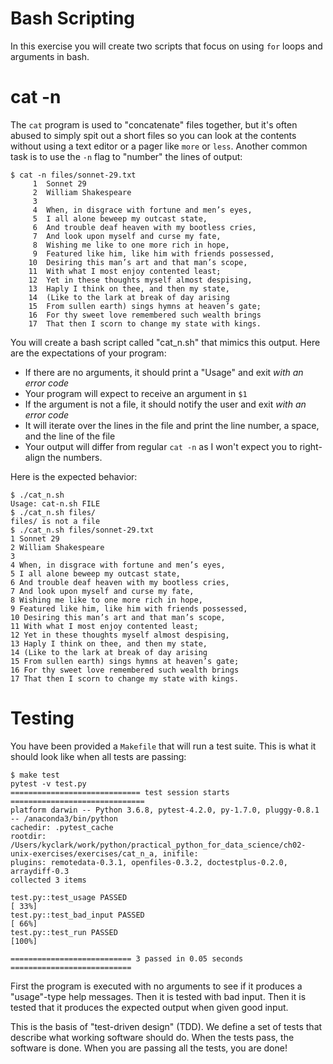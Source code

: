 # Bash Scripting

In this exercise you will create two scripts that focus on using `for` loops and arguments in bash.

# cat -n

The `cat` program is used to "concatenate" files together, but it's often abused to simply spit out a short files so you can look at the contents without using a text editor or a pager like `more` or `less`. Another common task is to use the `-n` flag to "number" the lines of output:

````
$ cat -n files/sonnet-29.txt
     1	Sonnet 29
     2	William Shakespeare
     3
     4	When, in disgrace with fortune and men’s eyes,
     5	I all alone beweep my outcast state,
     6	And trouble deaf heaven with my bootless cries,
     7	And look upon myself and curse my fate,
     8	Wishing me like to one more rich in hope,
     9	Featured like him, like him with friends possessed,
    10	Desiring this man’s art and that man’s scope,
    11	With what I most enjoy contented least;
    12	Yet in these thoughts myself almost despising,
    13	Haply I think on thee, and then my state,
    14	(Like to the lark at break of day arising
    15	From sullen earth) sings hymns at heaven’s gate;
    16	For thy sweet love remembered such wealth brings
    17	That then I scorn to change my state with kings.
````

You will create a bash script called "cat_n.sh" that mimics this output. Here are the expectations of your program:

* If there are no arguments, it should print a "Usage" and exit *with an error code*
* Your program will expect to receive an argument in `$1`
* If the argument is not a file, it should notify the user and exit *with an error code*
* It will iterate over the lines in the file and print the line number, a space, and the line of the file
* Your output will differ from regular `cat -n` as I won't expect you to right-align the numbers. 

Here is the expected behavior:

````
$ ./cat_n.sh
Usage: cat-n.sh FILE
$ ./cat_n.sh files/
files/ is not a file
$ ./cat_n.sh files/sonnet-29.txt
1 Sonnet 29
2 William Shakespeare
3
4 When, in disgrace with fortune and men’s eyes,
5 I all alone beweep my outcast state,
6 And trouble deaf heaven with my bootless cries,
7 And look upon myself and curse my fate,
8 Wishing me like to one more rich in hope,
9 Featured like him, like him with friends possessed,
10 Desiring this man’s art and that man’s scope,
11 With what I most enjoy contented least;
12 Yet in these thoughts myself almost despising,
13 Haply I think on thee, and then my state,
14 (Like to the lark at break of day arising
15 From sullen earth) sings hymns at heaven’s gate;
16 For thy sweet love remembered such wealth brings
17 That then I scorn to change my state with kings.
````

# Testing

You have been provided a `Makefile` that will run a test suite. This is what it should look like when all tests are passing:

````
$ make test
pytest -v test.py
============================= test session starts ==============================
platform darwin -- Python 3.6.8, pytest-4.2.0, py-1.7.0, pluggy-0.8.1 -- /anaconda3/bin/python
cachedir: .pytest_cache
rootdir: /Users/kyclark/work/python/practical_python_for_data_science/ch02-unix-exercises/exercises/cat_n_a, inifile:
plugins: remotedata-0.3.1, openfiles-0.3.2, doctestplus-0.2.0, arraydiff-0.3
collected 3 items

test.py::test_usage PASSED                                               [ 33%]
test.py::test_bad_input PASSED                                           [ 66%]
test.py::test_run PASSED                                                 [100%]

=========================== 3 passed in 0.05 seconds ===========================
````

First the program is executed with no arguments to see if it produces a "usage"-type help messages. Then it is tested with bad input. Then it is tested that it produces the expected output when given good input.

This is the basis of "test-driven design" (TDD). We define a set of tests that describe what working software should do. When the tests pass, the software is done. When you are passing all the tests, you are done! 
